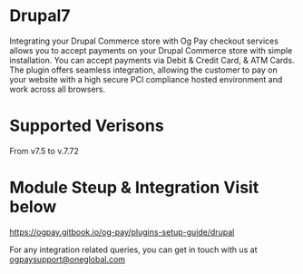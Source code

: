 # Drupal7
Integrating your Drupal Commerce store with Og Pay checkout services allows you to accept payments on your Drupal Commerce store with simple installation. You can accept payments via Debit & Credit Card, & ATM Cards. The plugin offers seamless integration, allowing the customer to pay on your website with a high secure PCI compliance hosted environment and work across all browsers.

# Supported Verisons
From v7.5 to v.7.72

# Module Steup & Integration Visit below
https://ogpay.gitbook.io/og-pay/plugins-setup-guide/drupal

For any integration related queries, you can get in touch with us at ogpaysupport@oneglobal.com
